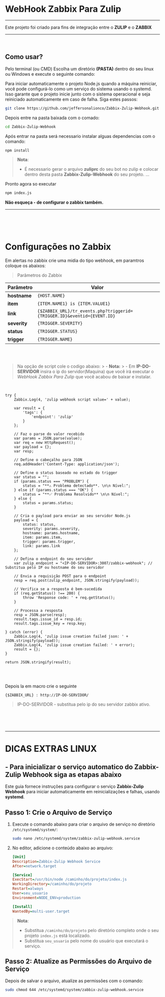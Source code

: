 # WebHook Zabbix Para Zulip

---


Este projeto foi criado para fins de integração entre o **ZULIP** e o **ZABBIX**


---
<BR>

## Como usar?



Pelo terminal (ou CMD) Escolha um diretório **(PASTA)** dentro do seu linux ou Windows e execute o seguinte comando:



Para iniciar automaticamente o projeto Node.js quando a máquina reiniciar, você pode configurá-lo como um serviço do sistema usando o systemd. Isso garante que o projeto inicie junto com o sistema operacional e seja reiniciado automaticamente em caso de falha. Siga estes passos:



```bash
git clone https://github.com/jeffersonalionco/Zabbix-Zulip-Webhook.git
```


Depois entre na pasta baixada com o comado:



```bash
cd Zabbix-Zulip-Webhook
 ```

 Após entrar na pasta será necessario instalar alguas dependencias com o comando:

 
```bash
npm install
```


>  **Nota**:
> - É necessario gerar o arquivo **zuliprc** do seu bot no zulip e colocar dentro desta pasta **Zabbix-Zulip-Webhook** do seu projeto.
> ...


Pronto agora so executar

```bash
npm index.js
```

**Não esqueça - de configurar o zabbix também.**

---

<br> <br> <br>
# Configurações no Zabbix 


Em alertas no zabbix crie uma midia  do tipo webhook, em paramtros coloque os abaixos:


> Parâmetros do Zabbix

| Parâmetro      | Valor                                          |
|----------------|------------------------------------------------|
| **hostname**   | `{HOST.NAME}`                                  |
| **item**       | `{ITEM.NAME1} is {ITEM.VALUE1}`                |
| **link**       | `{$ZABBIX_URL}/tr_events.php?triggerid={TRIGGER.ID}&eventid={EVENT.ID}` |
| **severity**   | `{TRIGGER.SEVERITY}`                           |
| **status**     | `{TRIGGER.STATUS}`                             |
| **trigger**    | `{TRIGGER.NAME}`                               |



<br><br>

> Na opção de script cole o codigo abaixo:
    > - **Nota:**
    > - Em **IP-DO-SERVIDOR** insira o ip do servidor(Maquina) que você irá executar o *WebHook Zabbix Para Zulip* que você acabou de baixar e instalar.
<br>

```script
try {
    Zabbix.Log(4, 'zulip webhook script value=' + value);

    var result = {
        'tags': {
            'endpoint': 'zulip'
        }
    };

    // Faz o parse do valor recebido
    var params = JSON.parse(value);
    var req = new HttpRequest();
    var payload = {};
    var resp;

    // Define o cabeçalho para JSON
    req.addHeader('Content-Type: application/json');

    // Define o status baseado no estado do trigger
    var status = "";
    if (params.status === "PROBLEM") {
        status = "**⚠️ Problema detectado**. \n\n Nível:";
    } else if (params.status === "OK") {
        status = "**✅ Problema Resolvido** \n\n Nível:";
    } else {
        status = params.status;
    }

    // Cria o payload para enviar ao seu servidor Node.js
    payload = {
        status: status,
        severity: params.severity,
        hostname: params.hostname,
        item: params.item,
        trigger: params.trigger,
        link: params.link
    };

    // Defina o endpoint do seu servidor
    var zulip_endpoint = "<IP-DO-SERVIDOR>:3007/zabbix-webhook"; // Substitua pelo IP ou hostname do seu servidor

    // Envia a requisição POST para o endpoint
    resp = req.post(zulip_endpoint, JSON.stringify(payload));

    // Verifica se a resposta é bem-sucedida
    if (req.getStatus() !== 200) {
        throw 'Response code: ' + req.getStatus();
    }

    // Processa a resposta
    resp = JSON.parse(resp);
    result.tags.issue_id = resp.id;
    result.tags.issue_key = resp.key;

} catch (error) {
    Zabbix.Log(4, 'zulip issue creation failed json: ' + JSON.stringify(payload));
    Zabbix.Log(4, 'zulip issue creation failed: ' + error);
    result = {};
}

return JSON.stringify(result);

```

<br><br>

Depois la em macro crie o seguinte

``` Macro
{$ZABBIX_URL} : http://IP-DO-SERVIDOR/ 
```

> IP-DO-SERVIDOR - substitua pelo ip do seu servidor zabbix ativo.


<br> <br> <br>

---

# DICAS EXTRAS LINUX 
## - Para inicializar o serviço automatico do Zabbix-Zulip Webhook siga as etapas abaixo

Este guia fornece instruções para configurar o serviço **Zabbix-Zulip Webhook** para iniciar automaticamente em reinicializações e falhas, usando **systemd**.

## Passo 1: Crie o Arquivo de Serviço

1. Execute o comando abaixo para criar o arquivo de serviço no diretório `/etc/systemd/system/`:

    ```bash
    sudo nano /etc/systemd/system/zabbix-zulip-webhook.service
    ```

2. No editor, adicione o conteúdo abaixo ao arquivo:

    ```ini
    [Unit]
    Description=Zabbix-Zulip Webhook Service
    After=network.target

    [Service]
    ExecStart=/usr/bin/node /caminho/do/projeto/index.js
    WorkingDirectory=/caminho/do/projeto
    Restart=always
    User=seu_usuario
    Environment=NODE_ENV=production

    [Install]
    WantedBy=multi-user.target
    ```

> **Nota**: 
> - Substitua `/caminho/do/projeto` pelo diretório completo onde o seu projeto `index.js` está localizado.
> - Substitua `seu_usuario` pelo nome do usuário que executará o serviço.

## Passo 2: Atualize as Permissões do Arquivo de Serviço

Depois de salvar o arquivo, atualize as permissões com o comando:

```bash
sudo chmod 644 /etc/systemd/system/zabbix-zulip-webhook.service



